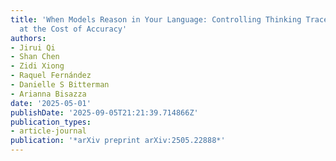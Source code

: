 ```yaml
---
title: 'When Models Reason in Your Language: Controlling Thinking Trace Language Comes
  at the Cost of Accuracy'
authors:
- Jirui Qi
- Shan Chen
- Zidi Xiong
- Raquel Fernández
- Danielle S Bitterman
- Arianna Bisazza
date: '2025-05-01'
publishDate: '2025-09-05T21:21:39.714866Z'
publication_types:
- article-journal
publication: '*arXiv preprint arXiv:2505.22888*'
---
```

